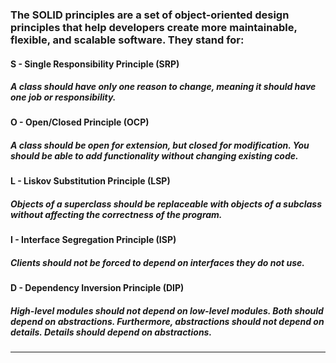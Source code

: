### The SOLID principles are a set of object-oriented design principles that help developers create more maintainable, flexible, and scalable software. They stand for:

#### S - Single Responsibility Principle (SRP)
  ##### A class should have only one reason to change, meaning it should have one job or responsibility.
  
#### O - Open/Closed Principle (OCP)
  ##### A class should be open for extension, but closed for modification. You should be able to add functionality without changing existing code.
  
#### L - Liskov Substitution Principle (LSP)
  ##### Objects of a superclass should be replaceable with objects of a subclass without affecting the correctness of the program.

#### I - Interface Segregation Principle (ISP)
  ##### Clients should not be forced to depend on interfaces they do not use.

#### D - Dependency Inversion Principle (DIP)
  ##### High-level modules should not depend on low-level modules. Both should depend on abstractions. Furthermore, abstractions should not depend on details. Details should depend on abstractions.

________________________________________________________________________________________________________________________________________________________
 

